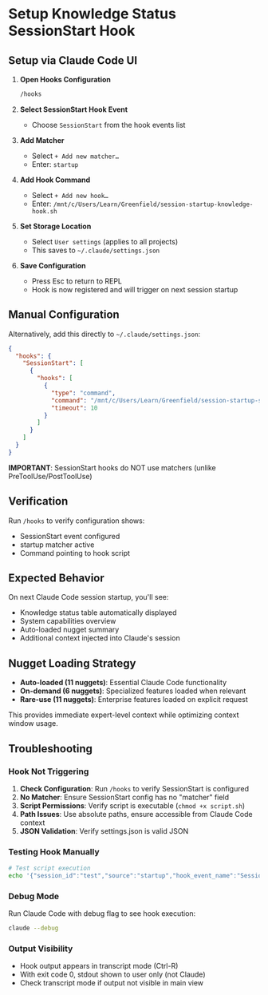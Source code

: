 # Setup Knowledge Status SessionStart Hook

## Setup via Claude Code UI

1. **Open Hooks Configuration**
   ```bash
   /hooks
   ```

2. **Select SessionStart Hook Event**
   - Choose `SessionStart` from the hook events list

3. **Add Matcher**
   - Select `+ Add new matcher…`
   - Enter: `startup`

4. **Add Hook Command** 
   - Select `+ Add new hook…`
   - Enter: `/mnt/c/Users/Learn/Greenfield/session-startup-knowledge-hook.sh`

5. **Set Storage Location**
   - Select `User settings` (applies to all projects)
   - This saves to `~/.claude/settings.json`

6. **Save Configuration**
   - Press Esc to return to REPL
   - Hook is now registered and will trigger on next session startup

## Manual Configuration

Alternatively, add this directly to `~/.claude/settings.json`:

```json
{
  "hooks": {
    "SessionStart": [
      {
        "hooks": [
          {
            "type": "command",
            "command": "/mnt/c/Users/Learn/Greenfield/session-startup-simple.sh",
            "timeout": 10
          }
        ]
      }
    ]
  }
}
```

**IMPORTANT**: SessionStart hooks do NOT use matchers (unlike PreToolUse/PostToolUse)

## Verification

Run `/hooks` to verify configuration shows:
- SessionStart event configured
- startup matcher active  
- Command pointing to hook script

## Expected Behavior

On next Claude Code session startup, you'll see:
- Knowledge status table automatically displayed
- System capabilities overview  
- Auto-loaded nugget summary
- Additional context injected into Claude's session

## Nugget Loading Strategy

- **Auto-loaded (11 nuggets)**: Essential Claude Code functionality
- **On-demand (6 nuggets)**: Specialized features loaded when relevant
- **Rare-use (11 nuggets)**: Enterprise features loaded on explicit request

This provides immediate expert-level context while optimizing context window usage.

## Troubleshooting

### Hook Not Triggering
1. **Check Configuration**: Run `/hooks` to verify SessionStart is configured
2. **No Matcher**: Ensure SessionStart config has no "matcher" field  
3. **Script Permissions**: Verify script is executable (`chmod +x script.sh`)
4. **Path Issues**: Use absolute paths, ensure accessible from Claude Code context
5. **JSON Validation**: Verify settings.json is valid JSON

### Testing Hook Manually
```bash
# Test script execution
echo '{"session_id":"test","source":"startup","hook_event_name":"SessionStart"}' | ./session-startup-simple.sh
```

### Debug Mode
Run Claude Code with debug flag to see hook execution:
```bash
claude --debug
```

### Output Visibility
- Hook output appears in transcript mode (Ctrl-R)
- With exit code 0, stdout shown to user only (not Claude)
- Check transcript mode if output not visible in main view